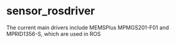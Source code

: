 # sensor_rosdriver
The current main drivers include MEMSPlus MPMGS201-F01 and MPRID1356-S, which are used in ROS
